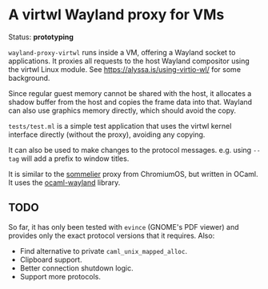 # A virtwl Wayland proxy for VMs

Status: **prototyping**

`wayland-proxy-virtwl` runs inside a VM, offering a Wayland socket to applications.
It proxies all requests to the host Wayland compositor using the virtwl Linux module.
See https://alyssa.is/using-virtio-wl/ for some background.

Since regular guest memory cannot be shared with the host, it allocates a shadow buffer from the host and copies the frame data into that.
Wayland can also use graphics memory directly, which should avoid the copy.

`tests/test.ml` is a simple test application that uses the virtwl kernel interface directly (without the proxy), avoiding any copying.

It can also be used to make changes to the protocol messages.
e.g. using `--tag` will add a prefix to window titles.

It is similar to the [sommelier][] proxy from ChromiumOS, but written in OCaml.
It uses the [ocaml-wayland][] library.

## TODO

So far, it has only been tested with `evince` (GNOME's PDF viewer) and provides only the exact protocol versions that it requires. Also:

- Find alternative to private `caml_unix_mapped_alloc`.
- Clipboard support.
- Better connection shutdown logic.
- Support more protocols.

[sommelier]: https://chromium.googlesource.com/chromiumos/platform2/+/main/vm_tools/sommelier/
[ocaml-wayland]: https://github.com/talex5/ocaml-wayland
